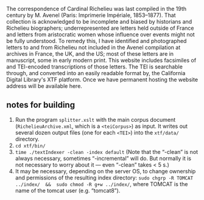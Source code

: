 The correspondence of Cardinal Richelieu was last compiled in the 19th century by M. Avenel (Paris: Imprimerie Impériale, 1853–1877). That collection is acknowledged to be incomplete and biased by historians and Richelieu biographers; underrepresented are letters held outside of France and letters from aristocratic women whose influence over events might not be fully understood. To remedy this, I have identified and photographed letters to and from Richelieu not included in the Avenel compilation at archives in France, the UK, and the US; most of these letters are in manuscript, some in early modern print. This website includes facsimiles of and TEI-encoded transcriptions of those letters. The TEI is searchable through, and converted into an easily readable format by, the California Digital Library's XTF platform. Once we have permanent hosting the website address will be available here. 

notes for building
------------------
1. Run the program `splitter.xslt` with the main corpus document (`RichelieuArchive.xml`, which is a `<teiCorpus>`) as input. It writes out several dozen output files (one for each `<TEI>`) into the `xtf/data/` directory.
2. `cd xtf/bin/`
3. `time ./textIndexer -clean -index default` (Note that the “-clean” is not always necessary, sometimes “-incremental” will do. But normally it is not necessary to worry about it — even “-clean” takes < 5 s.)
4. It may be necessary, depending on the server OS, to change ownership and permissions of the resulting index directory: `sudo chgrp -R TOMCAT ../index/  &&  sudo chmod -R g+w ../index/`, where TOMCAT is the name of the tomcat user (e.g. “tomcat8”).

